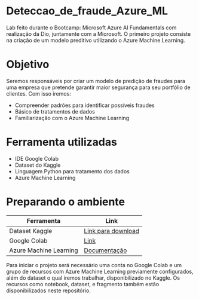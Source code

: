 # Deteccao_de_fraude_Azure_ML
Lab feito durante o Bootcamp: Microsoft Azure AI Fundamentals com realização da Dio, juntamente com a Microsoft. O primeiro projeto consiste na criação de um modelo preditivo utilizando o Azure Machine Learning.

# Objetivo
Seremos responsáveis por criar um modelo de predição de fraudes para uma empresa que pretende garantir maior segurança para seu portfólio de clientes. Com isso iremos:
- Compreender padrões para identificar possíveis fraudes
- Básico de tratamentos de dados
- Familiarização com o Azure Machine Learning

#  Ferramenta utilizadas
- IDE Google Colab
- Dataset do Kaggle
- Linguagem Python para tratamento dos dados
- Azure Machine Learning

# Preparando o ambiente

| Ferramenta | Link |
| --- | --- |
| Dataset Kaggle |[Link para download](https://www.kaggle.com/datasets/gopalmahadevan/fraud-detection-example) |
| Google Colab | [Link](https://colab.research.google.com/) |
| Azure Machine Learning | [Documentação](https://learn.microsoft.com/pt-br/azure/cloud-adoption-framework/ready/azure-best-practices/ai-machine-learning-mlops) |

Para iniciar o projeto será necessário uma conta no Google Colab e um grupo de recursos com Azure Machine Learning previamente configurados, além do dataset o qual iremos trabalhar, disponibilizado no Kaggle. Os recursos como notebook, dataset, e fragmento também estão disponibilizados neste repositório.



  
